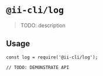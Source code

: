 # `@ii-cli/log`

> TODO: description

## Usage

```
const log = require('@ii-cli/log');

// TODO: DEMONSTRATE API
```
